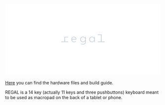 <picture align="center">
  <source media="(prefers-color-scheme: dark)" srcset="/docs/images/REGAL_logo_dark.svg">
  <source media="(prefers-color-scheme: light)" srcset="/docs/images/REGAL_logo_bright.svg">
  <img alt="REGAL logo" src="/docs/images/REGAL_logo_dark.svg">
</picture>

[Here](https://github.com/GEIGEIGEIST/REGAL) you can find the hardware files and build guide.

REGAL is a 14 key (actually 11 keys and three pushbuttons) keyboard meant to be used as macropad on the back of a tablet or phone.
